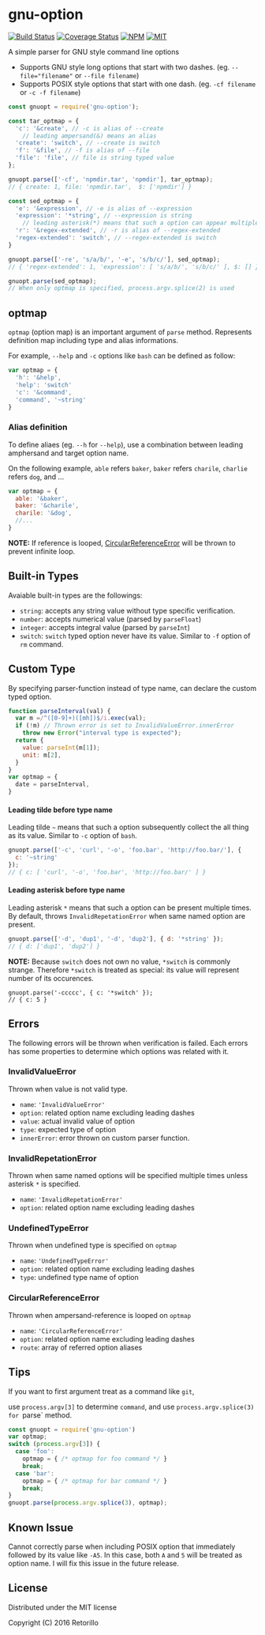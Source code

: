 # gnu-option

[![Build Status](https://travis-ci.org/retorillo/gnu-option.svg?branch=master)](https://travis-ci.org/retorillo/gnu-option)
[![Coverage Status](https://coveralls.io/repos/github/retorillo/gnu-option/badge.svg?branch=master)](https://coveralls.io/github/retorillo/gnu-option?branch=master)
[![NPM](https://img.shields.io/npm/v/gnu-option.svg)](https://www.npmjs.com/package/gnu-option)
[![MIT](https://img.shields.io/badge/license-MIT-blue.svg)](https://opensource.org/licenses/MIT)

A simple parser for GNU style command line options

- Supports GNU style long options that start with two dashes. (eg. `--file="filename"` or `--file filename`)
- Supports POSIX style options that start with one dash. (eg. `-cf filename` or `-c -f filename`)

```javascript
const gnuopt = require('gnu-option');

const tar_optmap = {
  'c': '&create', // -c is alias of --create
    // leading ampersand(&) means an alias
  'create': 'switch', // --create is switch
  'f': '&file', // -f is alias of --file
  'file': 'file', // file is string typed value
};

gnuopt.parse(['-cf', 'npmdir.tar', 'npmdir'], tar_optmap);
// { create: 1, file: 'npmdir.tar',  $: ['npmdir'] }

const sed_optmap = {
  'e': '&expression', // -e is alias of --expression
  'expression': '*string', // --expression is string
    // leading asterisk(*) means that such a option can appear multiple times
  'r': '&regex-extended', // -r is alias of --regex-extended
  'regex-extended': 'switch', // --regex-extended is switch
}

gnuopt.parse(['-re', 's/a/b/', '-e', 's/b/c/'], sed_optmap);
// { 'regex-extended': 1, 'expression': [ 's/a/b/', 's/b/c/' ], $: [] }

gnuopt.parse(sed_optmap);
// When only optmap is specified, process.argv.splice(2) is used
```

## optmap

`optmap` (option map) is an important argument of `parse` method.
Represents definition map including type and alias informations.

For example, `--help` and `-c` options like `bash` can be defined as follow:

```javascript
var optmap = {
  'h': '&help',
  'help': 'switch'
  'c': '&command',
  'command', '~string'
}
```

### Alias definition

To define aliaes (eg. `--h` for `--help`), use a combination between leading
amphersand and target option name.

On the following example, `able` refers `baker`, `baker` refers
`charile`, `charlie` refers `dog`, and ...

```javascript
var optmap = {
  able: '&baker',
  baker: '&charile',
  charile: '&dog',
  //...
}
```

**NOTE:**
If reference is looped, [CircularReferenceError](#circularreferenceerror) will
be thrown to prevent infinite loop.

## Built-in Types

Avaiable built-in types are the followings:

- `string`: accepts any string value without type specific verification.
- `number`: accepts numerical value (parsed by `parseFloat`)
- `integer`: accepts integral value (parsed by `parseInt`)
- `switch`: `switch` typed option never have its value. Similar to `-f` option
  of `rm` command.

## Custom Type

By specifying parser-function instead of type name, can declare the custom typed
option.

```javascript
function parseInterval(val) {
  var m =/^([0-9]+)([mh])$/i.exec(val);
  if (!m) // Thrown error is set to InvalidValueError.innerError
    throw new Error("interval type is expected");
  return {
    value: parseInt(m[1]);
    unit: m[2],
  }
}
var optmap = {
  date = parseInterval,
}
```

#### Leading tilde before type name

Leading tilde `~` means that such a option subsequently collect the all thing as
its value. Similar to `-c` option of `bash`.

```javascript
gnuopt.parse(['-c', 'curl', '-o', 'foo.bar', 'http://foo.bar/'], {
  c: '~string'
});
// { c: [ 'curl', '-o', 'foo.bar', 'http://foo.bar/' ] }
```

#### Leading asterisk before type name

Leading asterisk `*` means that such a option can be present multiple times.
By default, throws `InvalidRepetationError` when same named option are present.

```javascript
gnuopt.parse(['-d', 'dup1', '-d', 'dup2'], { d: '*string' });
// { d: ['dup1', 'dup2'] }
```

**NOTE:** Because `switch` does not own no value, `*switch` is commonly strange.
Therefore `*switch` is treated as special: its value will represent number of
its occurences.

```
gnuopt.parse('-ccccc', { c: '*switch' });
// { c: 5 }
```

## Errors

The following errors will be thrown when verification is failed.
Each errors has some properties to determine which options was related with it.

### InvalidValueError

Thrown when value is not valid type.

- `name`: `'InvalidValueError'`
- `option`: related option name excluding leading dashes
- `value`: actual invalid value of option
- `type`: expected type of option
- `innerError`: error thrown on custom parser function.

### InvalidRepetationError

Thrown when same named options will be specified multiple times unless asterisk
`*` is specified.

- `name`: `'InvalidRepetationError'`
- `option`: related option name excluding leading dashes

### UndefinedTypeError

Thrown when undefined type is specified on `optmap`

- `name`: `'UndefinedTypeError'`
- `option`: related option name excluding leading dashes
- `type`: undefined type name of option

### CircularReferenceError

Thrown when ampersand-reference is looped on `optmap`

- `name`: `'CircularReferenceError'`
- `option`: related option name excluding leading dashes
- `route`: array of referred option aliases

## Tips

If you want to first argument treat as a command like `git`,

use `process.argv[3]` to determine `command`,
and use `process.argv.splice(3) for `parse` method.

```javascript
const gnuopt = require('gnu-option')
var optmap;
switch (process.argv[3]) {
  case 'foo':
    optmap = { /* optmap for foo command */ }
    break;
  case 'bar':
    optmap = { /* optmap for bar command */ }
    break;
}
gnuopt.parse(process.argv.splice(3), optmap);
```

## Known Issue

Cannot correctly parse when including POSIX option that immediately followed by
its value like `-A5`. In this case, both `A` and `5` will be treated as option
name. I will fix this issue in the future release.

## License

Distributed under the MIT license

Copyright (C) 2016 Retorillo
